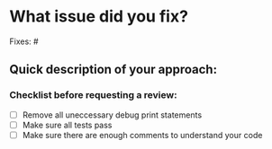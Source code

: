 # What issue did you fix?

Fixes: #

## Quick description of your approach:

### Checklist before requesting a review:
- [ ] Remove all uneccessary debug print statements
- [ ] Make sure all tests pass
- [ ] Make sure there are enough comments to understand your code